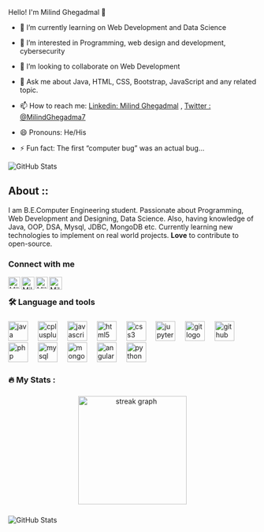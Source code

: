 Hello! I'm Milind Ghegadmal 👋

- 🌱 I’m currently learning on Web Development and Data Science
- 👀 I’m interested in Programming, web design and development, cybersecurity 
- 👯 I’m looking to collaborate on Web Development
- 💬 Ask me about Java, HTML, CSS, Bootstrap, JavaScript and any related topic.
- 📫 How to reach me: [Linkedin: Milind Ghegadmal](https://www.linkedin.com/in/milind-ghegadmal-1b8728221) ,
                      [Twitter : @MilindGhegadma7](https://twitter.com/MilindGhegadma7) 

- 😄 Pronouns: He/His
- ⚡ Fun fact: The first “computer bug” was an actual bug...




![GitHub Stats](https://github-readme-stats.vercel.app/api?username=milindg123&theme=radical)





## About ::
   I am B.E.Computer Engineering student. Passionate about Programming, Web Development and Designing, Data Science. Also, having knowledge of Java, OOP, DSA, Mysql, JDBC, MongoDB etc. Currently learning new technologies to implement on real world projects. **Love** to contribute to open-source.



<h3 align="left">Connect with me</h3>

  <a href="https://www.linkedin.com/in/milind-ghegadmal-1b8728221/">
    <img align="left" alt="Milind Ghegadmal | Linkedin" width="24px" src="linkdin.svg"/>
  </a> &nbsp;&nbsp;
  <a href="https://twitter.com/MilindGhegadma7">
    <img align="left" alt="Milind Ghegadmal | Twitter" width="26px" src="Twitter.svg" />
  </a> &nbsp;&nbsp;
  <a href="https://www.instagram.com/mr.milind007/">
    <img align="left" alt="Milind Ghegadmal | Instagram" width="24px" src="Instagram.svg" />
  </a> &nbsp;&nbsp;
  <a href="mailto:gmilind2002@gmail.com">
    <img align="left" alt="Milind Ghegadmal | Gmail" width="26px" src="Gmail.svg" />
  </a>


<h3 align="left">🛠 Language and tools</h3>

###

<div align="left">
  <img src="https://cdn.jsdelivr.net/gh/devicons/devicon/icons/java/java-original.svg" height="40" alt="java logo"  />
  <img width="12" />
  <img src="https://cdn.jsdelivr.net/gh/devicons/devicon/icons/cplusplus/cplusplus-original.svg" height="40" alt="cplusplus logo"  />
  <img width="12" />
  <img src="https://cdn.jsdelivr.net/gh/devicons/devicon/icons/javascript/javascript-original.svg" height="40" alt="javascript logo"  />
  <img width="12" />
  <img src="https://cdn.jsdelivr.net/gh/devicons/devicon/icons/html5/html5-original.svg" height="40" alt="html5 logo"  />
  <img width="12" />
  <img src="https://cdn.jsdelivr.net/gh/devicons/devicon/icons/css3/css3-original.svg" height="40" alt="css3 logo"  />
  <img width="12" />
  <img src="https://cdn.jsdelivr.net/gh/devicons/devicon/icons/jupyter/jupyter-original-wordmark.svg" height="40" alt="jupyter logo"  />
  <img width="12" />
  <img src="https://cdn.jsdelivr.net/gh/devicons/devicon/icons/git/git-original.svg" height="40" alt="git logo"  />
  <img width="12" />
  <img src="https://cdn.jsdelivr.net/gh/devicons/devicon/icons/github/github-original.svg" height="40" alt="github logo"  />
  <img width="12" />
  <img src="https://cdn.jsdelivr.net/gh/devicons/devicon/icons/php/php-original.svg" height="40" alt="php logo"  />
  <img width="12" />
  <img src="https://cdn.jsdelivr.net/gh/devicons/devicon/icons/mysql/mysql-original.svg" height="40" alt="mysql logo"  />
  <img width="12" />
  <img src="https://cdn.jsdelivr.net/gh/devicons/devicon/icons/mongodb/mongodb-original.svg" height="40" alt="mongodb logo"  />
  <img width="12" />
  <img src="https://cdn.jsdelivr.net/gh/devicons/devicon/icons/angularjs/angularjs-original.svg" height="40" alt="angularjs logo"  />
  <img width="12" />
  <img src="https://cdn.jsdelivr.net/gh/devicons/devicon/icons/python/python-original.svg" height="40" alt="python logo"  />
</div>

###

<h3 align="left">🔥   My Stats :</h3>

###

<div align="center">
  <img src="https://streak-stats.demolab.com?user=milindg123&locale=en&mode=daily&theme=dark&hide_border=false&border_radius=5&order=3" height="220" alt="streak graph"  />
</div>

###
![GitHub Stats](https://github-readme-stats.vercel.app/api?username=milindg123&theme=radical)






